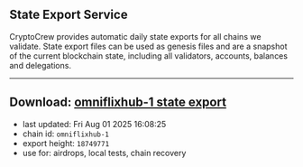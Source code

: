 ## State Export Service
CryptoCrew provides automatic daily state exports for all chains we validate. State export files can be used as genesis files and are a snapshot of the current blockchain state, including all validators, accounts, balances and delegations.

---
**Download: [omniflixhub-1 state export](https://dl-eu2.ccvalidators.com/SERVICE/omniflixhub/omniflixhub-1_export_18749771.json)**
---

- last updated: Fri Aug 01 2025 16:08:25
- chain id: `omniflixhub-1`
- export height: `18749771`
- use for: airdrops, local tests, chain recovery
